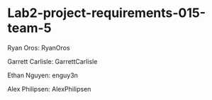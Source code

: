 # Lab2-project-requirements-015-team-5

Ryan Oros: RyanOros

Garrett Carlisle: GarrettCarlisle 

Ethan Nguyen: enguy3n

Alex Philipsen: AlexPhilipsen
